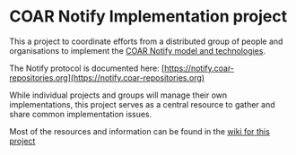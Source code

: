 # COAR Notify Implementation project
This a project to coordinate efforts from a distributed group of people and organisations to implement the [COAR Notify model and technologies](https://www.coar-repositories.org/notify/).

The Notify protocol is documented here: [https://notify.coar-repositories.org](https://notify.coar-repositories.org)

While individual projects and groups will manage their own implementations, this project serves as a central resource to gather and share common implementation issues.

Most of the resources and information can be found in the [wiki for this project](https://github.com/antleaf/notify-implementation/wiki)


